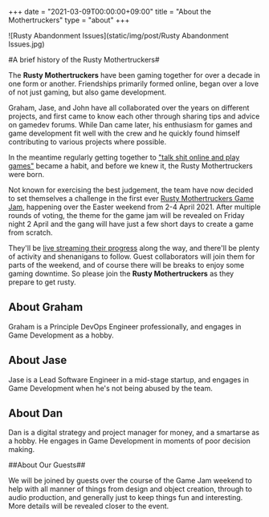 +++
date = "2021-03-09T00:00:00+09:00"
title = "About the Mothertruckers"
type = "about"
+++

![Rusty Abandonment Issues](static/img/post/Rusty Abandonment Issues.jpg)

#A brief history of the Rusty Mothertruckers#

The **Rusty Mothertruckers** have been gaming together for over a decade in one form or another. Friendships primarily formed online, began over a love of not just gaming, but also game development.

Graham, Jase, and John have all collaborated over the years on different projects, and first came to know each other through sharing tips and advice on gamedev forums. While Dan came later, his enthusiasm for games and game development fit well with the crew and he quickly found himself contributing to various projects where possible.

In the meantime regularly getting together to ["talk shit online and play games"](https://www.twitch.tv/grahamweldon) became a habit, and before we knew it, the Rusty Mothertruckers were born.

Not known for exercising the best judgement, the team have now decided to set themselves a challenge in the first ever [Rusty Mothertruckers Game Jam](https://rustymothertruckers.com/post/20210309-rmgj-announcement/), happening over the Easter weekend from 2-4 April 2021. After multiple rounds of voting, the theme for the game jam will be revealed on Friday night 2 April and the gang will have just a few short days to create a game from scratch.

They'll be [live streaming their progress](https://rustymothertruckers.com/streams/) along the way, and there'll be plenty of activity and shenanigans to follow. Guest collaborators will join them for parts of the weekend, and of course there will be breaks to enjoy some gaming downtime. So please join the **Rusty Mothertruckers** as they prepare to get rusty.

## About Graham

Graham is a Principle DevOps Engineer professionally, and engages in Game Development as a hobby.

## About Jase

Jase is a Lead Software Engineer in a mid-stage startup, and engages in Game Development when he's not being abused by the team.

## About Dan

Dan is a digital strategy and project manager for money, and a smartarse as a hobby. He engages in Game Development in moments of poor decision making.

##About Our Guests##

We will be joined by guests over the course of the Game Jam weekend to help with all manner of things from design and object creation, through to audio production, and generally just to keep things fun and interesting. More details will be revealed closer to the event.
